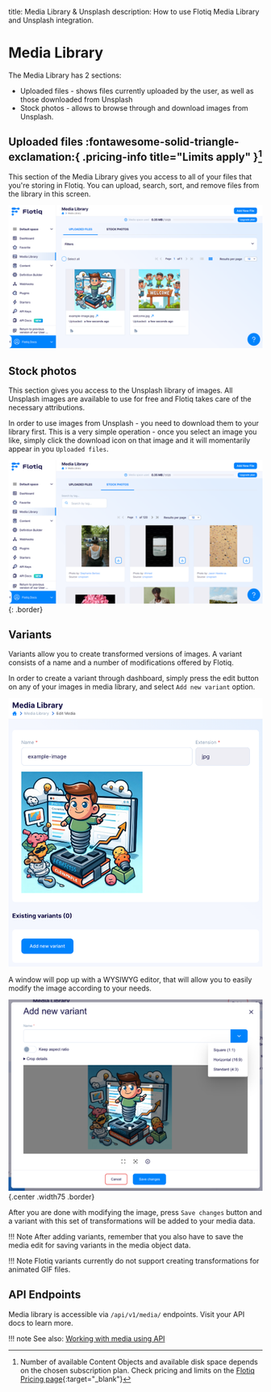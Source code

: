 title: Media Library & Unsplash
description: How to use Flotiq Media Library and Unsplash integration.

# Media Library

The Media Library has 2 sections:

* Uploaded files - shows files currently uploaded by the user, as well as those downloaded from Unsplash
* Stock photos - allows to browse through and download images from Unsplash.

## Uploaded files :fontawesome-solid-triangle-exclamation:{ .pricing-info title="Limits apply" }[^1]

This section of the Media Library gives you access to all of your files that you're storing in Flotiq. You can upload, search, sort, and remove files from the library in this screen.

![Flotiq Media Library](./images/MediaLibrary-home.png)

## Stock photos

This section gives you access to the Unsplash library of images.
All Unsplash images are available to use for free and Flotiq takes care of the necessary attributions.

In order to use images from Unsplash - you need to download them to your library first. This is a very simple operation - once you select an image you like, simply click the download icon on that image and it will momentarily appear in you `Uploaded files`.

![Downloading from Unsplash](./images/MediaLibraryUnsplash.png){: .border}

## Variants

Variants allow you to create transformed versions of images. A variant consists of a name and a number of modifications offered by Flotiq.

In order to create a variant through dashboard, simply press the edit button on any of your images in media library, and select `Add new variant` option.

![Editing media](./images/Edit-Media.png)

A window will pop up with a WYSIWYG editor, that will allow you to easily modify the image according to your needs.

![Editing media](./images/Create-variant.png){.center .width75 .border}

After you are done with modifying the image, press `Save changes` button and a variant with this set of transformations will be added to your media data.

!!! Note
    After adding variants, remember that you also have to save the media edit for saving variants in the media object data.

!!! Note
    Flotiq variants currently do not support creating transformations for animated GIF files.

## API Endpoints

Media library is accessible via `/api/v1/media/` endpoints. Visit your API docs to learn more.

!!! note
    See also: [Working with media using API](/docs/API/media-library/)

[^1]: Number of available Content Objects and available disk space depends on the chosen subscription plan. Check pricing and limits on the [Flotiq Pricing page](https://flotiq.com/pricing){:target="_blank"}
